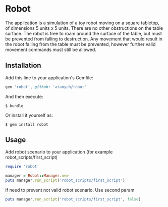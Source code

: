 # Robot

The application is a simulation of a toy robot moving on a square tabletop, of dimensions 5 units x 5 units. There are no other obstructions on the table surface. The robot is free to roam around the surface of the table, but must be prevented from falling to destruction. Any movement that would result in the robot falling from the table must be prevented, however further valid movement commands must still be allowed.


## Installation

Add this line to your application's Gemfile:

```ruby
gem 'robot', github: 'atanych/robot'
```

And then execute:

    $ bundle

Or install it yourself as:

    $ gem install robot

## Usage
Add robot scenario to your application (for example robot_scripts/first_script)

```ruby
require 'robot'

manager = Robot::Manager.new
puts manager.run_script('robot_scripts/first_script')
```

If need to prevent not valid robot scenario. Use second param
```ruby
puts manager.run_script('robot_scripts/first_script', false)
```